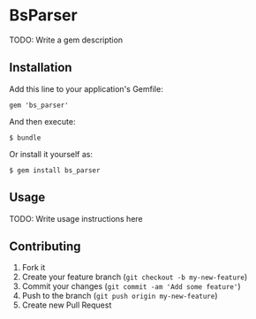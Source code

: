 # BsParser

TODO: Write a gem description

## Installation

Add this line to your application's Gemfile:

    gem 'bs_parser'

And then execute:

    $ bundle

Or install it yourself as:

    $ gem install bs_parser

## Usage

TODO: Write usage instructions here

## Contributing

1. Fork it
2. Create your feature branch (`git checkout -b my-new-feature`)
3. Commit your changes (`git commit -am 'Add some feature'`)
4. Push to the branch (`git push origin my-new-feature`)
5. Create new Pull Request
